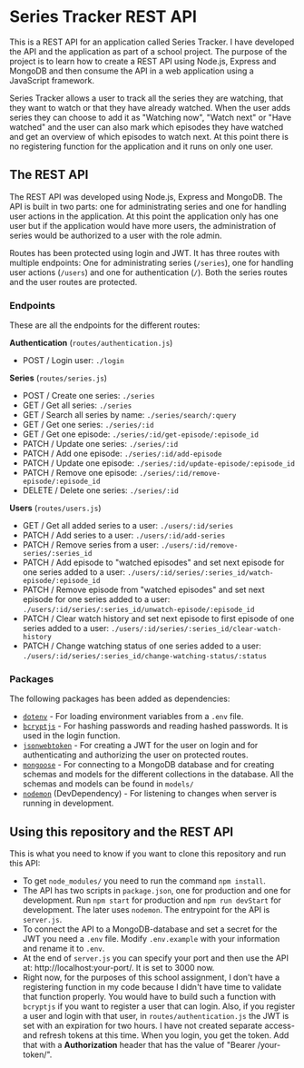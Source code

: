 # Series Tracker REST API

This is a REST API for an application called Series Tracker. I have developed the API and the application as part of a school project. The purpose of the project is to learn how to create a REST API using Node.js, Express and MongoDB and then consume the API in a web application using a JavaScript framework.

Series Tracker allows a user to track all the series they are watching, that they want to watch or that they have already watched. When the user adds series they can choose to add it as "Watching now", "Watch next" or "Have watched" and the user can also mark which episodes they have watched and get an overview of which episodes to watch next. At this point there is no registering function for the application and it runs on only one user.

## The REST API

The REST API was developed using Node.js, Express and MongoDB. The API is built in two parts: one for administrating series and one for handling user actions in the application. At this point the application only has one user but if the application would have more users, the administration of series would be authorized to a user with the role admin.

Routes has been protected using login and JWT. It has three routes with multiple endpoints: One for administrating series (`/series`), one for handling user actions (`/users`) and one for authentication (`/`). Both the series routes and the user routes are protected.

### Endpoints

These are all the endpoints for the different routes:

**Authentication** (`routes/authentication.js`)

- POST / Login user: `./login`

**Series** (`routes/series.js`)

- POST / Create one series: `./series`
- GET / Get all series: `./series`
- GET / Search all series by name: `./series/search/:query`
- GET / Get one series: `./series/:id`
- GET / Get one episode: `./series/:id/get-episode/:episode_id`
- PATCH / Update one series: `./series/:id`
- PATCH / Add one episode: `./series/:id/add-episode`
- PATCH / Update one episode: `./series/:id/update-episode/:episode_id`
- PATCH / Remove one episode: `./series/:id/remove-episode/:episode_id`
- DELETE / Delete one series: `./series/:id`

**Users** (`routes/users.js`)

- GET / Get all added series to a user: `./users/:id/series`
- PATCH / Add series to a user: `./users/:id/add-series`
- PATCH / Remove series from a user: `./users/:id/remove-series/:series_id`
- PATCH / Add episode to "watched episodes" and set next episode for one series added to a user: `./users/:id/series/:series_id/watch-episode/:episode_id`
- PATCH / Remove episode from "watched episodes" and set next episode for one series added to a user: `./users/:id/series/:series_id/unwatch-episode/:episode_id`
- PATCH / Clear watch history and set next episode to first episode of one series added to a user: `./users/:id/series/:series_id/clear-watch-history`
- PATCH / Change watching status of one series added to a user: `./users/:id/series/:series_id/change-watching-status/:status`

### Packages

The following packages has been added as dependencies:

- [`dotenv`](https://www.npmjs.com/package/dotenv) - For loading environment variables from a `.env` file.
- [`bcryptjs`](https://www.npmjs.com/package/bcryptjs) - For hashing passwords and reading hashed passwords. It is used in the login function.
- [`jsonwebtoken`](https://www.npmjs.com/package/jsonwebtoken) - For creating a JWT for the user on login and for authenticating and authorizing the user on protected routes.
- [`mongoose`](https://www.npmjs.com/package/mongoose) - For connecting to a MongoDB database and for creating schemas and models for the different collections in the database. All the schemas and models can be found in `models/`
- [`nodemon`](https://www.npmjs.com/package/nodemon) (DevDependency) - For listening to changes when server is running in development.

## Using this repository and the REST API

This is what you need to know if you want to clone this repository and run this API:

- To get `node_modules/` you need to run the command `npm install`.
- The API has two scripts in `package.json`, one for production and one for development. Run `npm start` for production and `npm run devStart` for development. The later uses `nodemon`. The entrypoint for the API is `server.js`.
- To connect the API to a MongoDB-database and set a secret for the JWT you need a `.env` file. Modify `.env.example` with your information and rename it to `.env`.
- At the end of `server.js` you can specify your port and then use the API at: http://localhost:your-port/. It is set to 3000 now.
- Right now, for the purposes of this school assignment, I don't have a registering function in my code because I didn't have time to validate that function properly. You would have to build such a function with `bcryptjs` if you want to register a user that can login. Also, if you register a user and login with that user, in `routes/authentication.js` the JWT is set with an expiration for two hours. I have not created separate access- and refresh tokens at this time. When you login, you get the token. Add that with a **Authorization** header that has the value of "Bearer /your-token/".




